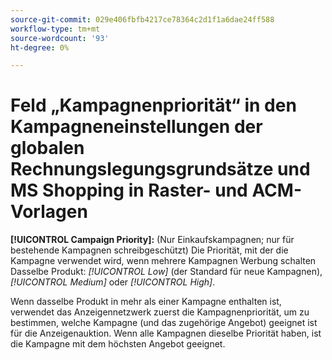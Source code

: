```yaml
---
source-git-commit: 029e406fbfb4217ce78364c2d1f1a6dae24ff588
workflow-type: tm+mt
source-wordcount: '93'
ht-degree: 0%

---
```

# Feld „Kampagnenpriorität“ in den Kampagneneinstellungen der globalen Rechnungslegungsgrundsätze und MS Shopping in Raster- und ACM-Vorlagen

**[!UICONTROL Campaign Priority]:** (Nur Einkaufskampagnen; nur für bestehende Kampagnen schreibgeschützt) Die Priorität, mit der die Kampagne verwendet wird, wenn mehrere Kampagnen Werbung schalten
Dasselbe Produkt: *[!UICONTROL Low]* (der Standard für neue Kampagnen), *[!UICONTROL Medium]* oder *[!UICONTROL High]*.

Wenn dasselbe Produkt in mehr als einer Kampagne enthalten ist, verwendet das Anzeigennetzwerk zuerst die Kampagnenpriorität, um zu bestimmen, welche Kampagne (und das zugehörige Angebot) geeignet ist
für die Anzeigenauktion. Wenn alle Kampagnen dieselbe Priorität haben, ist die Kampagne mit dem höchsten Angebot geeignet.
